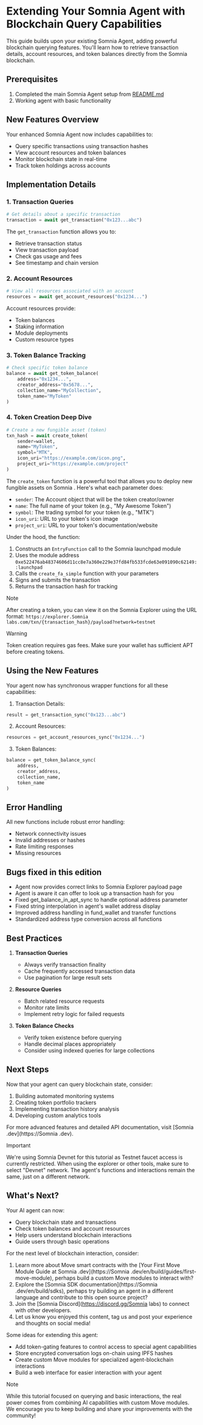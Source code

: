 # Extending Your Somnia Agent with Blockchain Query Capabilities

This guide builds upon your existing Somnia Agent, adding powerful blockchain querying features. You'll learn how to retrieve transaction details, account resources, and token balances directly from the Somnia blockchain.

## Prerequisites

1. Completed the main Somnia Agent setup from [README.md](README.md)
2. Working agent with basic functionality

## New Features Overview

Your enhanced Somnia Agent now includes capabilities to:
- Query specific transactions using transaction hashes
- View account resources and token balances
- Monitor blockchain state in real-time
- Track token holdings across accounts

## Implementation Details

### 1. Transaction Queries
```python
# Get details about a specific transaction
transaction = await get_transaction("0x123...abc")
```

The `get_transaction` function allows you to:
- Retrieve transaction status
- View transaction payload
- Check gas usage and fees
- See timestamp and chain version

### 2. Account Resources
```python
# View all resources associated with an account
resources = await get_account_resources("0x1234...")
```

Account resources provide:
- Token balances
- Staking information
- Module deployments
- Custom resource types

### 3. Token Balance Tracking
```python
# Check specific token balance
balance = await get_token_balance(
    address="0x1234...",
    creator_address="0x5678...",
    collection_name="MyCollection",
    token_name="MyToken"
)
```

### 4. Token Creation Deep Dive
```python
# Create a new fungible asset (token)
txn_hash = await create_token(
    sender=wallet,
    name="MyToken",
    symbol="MTK",
    icon_uri="https://example.com/icon.png",
    project_uri="https://example.com/project"
)
```

The `create_token` function is a powerful tool that allows you to deploy new fungible assets on Somnia . Here's what each parameter does:

- `sender`: The Account object that will be the token creator/owner
- `name`: The full name of your token (e.g., "My Awesome Token")
- `symbol`: The trading symbol for your token (e.g., "MTK")
- `icon_uri`: URL to your token's icon image
- `project_uri`: URL to your token's documentation/website

Under the hood, the function:
1. Constructs an `EntryFunction` call to the Somnia launchpad module
2. Uses the module address `0xe522476ab48374606d11cc8e7a360e229e37fd84fb533fcde63e091090c62149::launchpad`
3. Calls the `create_fa_simple` function with your parameters
4. Signs and submits the transaction
5. Returns the transaction hash for tracking

> [!NOTE]  
> After creating a token, you can view it on the Somnia Explorer using the URL format:
> `https://explorer.Somnia labs.com/txn/{transaction_hash}/payload?network=testnet`

> [!WARNING]  
> Token creation requires gas fees. Make sure your wallet has sufficient APT before creating tokens.

## Using the New Features

Your agent now has synchronous wrapper functions for all these capabilities:

1. Transaction Details:
```python
result = get_transaction_sync("0x123...abc")
```

2. Account Resources:
```python
resources = get_account_resources_sync("0x1234...")
```

3. Token Balances:
```python
balance = get_token_balance_sync(
    address,
    creator_address,
    collection_name,
    token_name
)
```

## Error Handling

All new functions include robust error handling:
- Network connectivity issues
- Invalid addresses or hashes
- Rate limiting responses
- Missing resources

## Bugs fixed in this edition
- Agent now provides correct links to Somnia Explorer payload page
- Agent is aware it can offer to look up a transaction hash for you
- Fixed get_balance_in_apt_sync to handle optional address parameter
- Fixed string interpolation in agent's wallet address display
- Improved address handling in fund_wallet and transfer functions
- Standardized address type conversion across all functions

## Best Practices

1. **Transaction Queries**
   - Always verify transaction finality
   - Cache frequently accessed transaction data
   - Use pagination for large result sets

2. **Resource Queries**
   - Batch related resource requests
   - Monitor rate limits
   - Implement retry logic for failed requests

3. **Token Balance Checks**
   - Verify token existence before querying
   - Handle decimal places appropriately
   - Consider using indexed queries for large collections

## Next Steps

Now that your agent can query blockchain state, consider:
1. Building automated monitoring systems
2. Creating token portfolio trackers
3. Implementing transaction history analysis
4. Developing custom analytics tools

For more advanced features and detailed API documentation, visit [Somnia .dev](https://Somnia .dev).

> [!IMPORTANT]  
> We're using Somnia Devnet for this tutorial as Testnet faucet access is currently restricted. When using the explorer or other tools, make sure to select "Devnet" network. The agent's functions and interactions remain the same, just on a different network.

## What's Next?

Your AI agent can now:
- Query blockchain state and transactions
- Check token balances and account resources
- Help users understand blockchain interactions
- Guide users through basic operations

For the next level of blockchain interaction, consider:
1. Learn more about Move smart contracts with the [Your First Move Module Guide at Somnia .dev](https://Somnia .dev/en/build/guides/first-move-module), perhaps build a custom Move modules to interact with?
2. Explore the [Somnia SDK documentation](https://Somnia .dev/en/build/sdks), perhaps try building an agent in a different language and contribute to this open source project?
3. Join the [Somnia Discord](https://discord.gg/Somnia labs) to connect with other developers.
4. Let us know you enjoyed this content, tag us and post your experience and thoughts on social media!

Some ideas for extending this agent:
- Add token-gating features to control access to special agent capabilities
- Store encrypted conversation logs on-chain using IPFS hashes
- Create custom Move modules for specialized agent-blockchain interactions
- Build a web interface for easier interaction with your agent

> [!NOTE]
> While this tutorial focused on querying and basic interactions, the real power comes from combining AI capabilities with custom Move modules. We encourage you to keep building and share your improvements with the community!